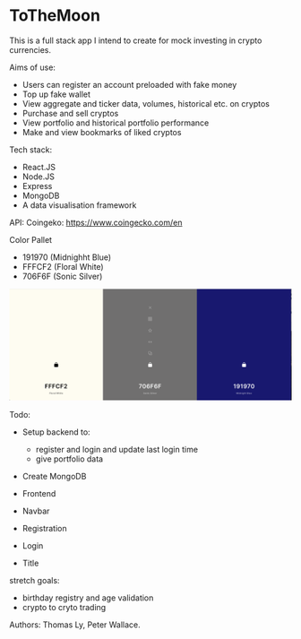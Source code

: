 # ToTheMoon

This is a full stack app I intend to create for mock investing in crypto currencies.

Aims of use:
- Users can register an account preloaded with fake money
- Top up fake wallet
- View aggregate and ticker data, volumes, historical etc. on cryptos
- Purchase and sell cryptos
- View portfolio and historical portfolio performance
- Make and view bookmarks of liked cryptos

Tech stack:
- React.JS
- Node.JS
- Express
- MongoDB
- A data visualisation framework

API:
Coingeko:
https://www.coingecko.com/en

Color Pallet
- 191970 (Midnighht Blue)
- FFFCF2 (Floral White)
- 706F6F (Sonic Silver)

![colour pallet](frontend/assets/colours.png)

Todo:
- Setup backend to:
  - register and login and update last login time
  - give portfolio data

- Create MongoDB

- Frontend
- Navbar
- Registration
- Login
- Title

 stretch goals:
 - birthday registry and age validation
 - crypto to cryto trading


Authors: Thomas Ly, Peter Wallace.
